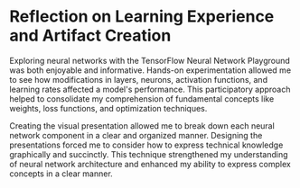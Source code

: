 # Reflection on Learning Experience and Artifact Creation

Exploring neural networks with the TensorFlow Neural Network Playground was both enjoyable and informative. Hands-on experimentation allowed me to see how modifications in layers, neurons, activation functions, and learning rates affected a model's performance. This participatory approach helped to consolidate my comprehension of fundamental concepts like weights, loss functions, and optimization techniques.

Creating the visual presentation allowed me to break down each neural network component in a clear and organized manner. Designing the presentations forced me to consider how to express technical knowledge graphically and succinctly. This technique strengthened my understanding of neural network architecture and enhanced my ability to express complex concepts in a clear manner.

